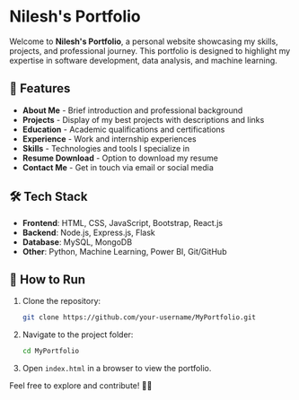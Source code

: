 # Nilesh's Portfolio

Welcome to **Nilesh's Portfolio**, a personal website showcasing my skills, projects, and professional journey. This portfolio is designed to highlight my expertise in software development, data analysis, and machine learning.

## 🚀 Features
- **About Me** - Brief introduction and professional background
- **Projects** - Display of my best projects with descriptions and links
- **Education** - Academic qualifications and certifications
- **Experience** - Work and internship experiences
- **Skills** - Technologies and tools I specialize in
- **Resume Download** - Option to download my resume
- **Contact Me** - Get in touch via email or social media

## 🛠️ Tech Stack
- **Frontend**: HTML, CSS, JavaScript, Bootstrap, React.js
- **Backend**: Node.js, Express.js, Flask
- **Database**: MySQL, MongoDB
- **Other**: Python, Machine Learning, Power BI, Git/GitHub

## 🌟 How to Run
1. Clone the repository:
   ```bash
   git clone https://github.com/your-username/MyPortfolio.git
   ```
2. Navigate to the project folder:
   ```bash
   cd MyPortfolio
   ```
3. Open `index.html` in a browser to view the portfolio.

Feel free to explore and contribute! 🎨✨

